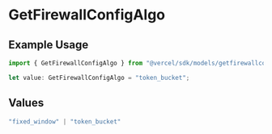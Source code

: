 # GetFirewallConfigAlgo

## Example Usage

```typescript
import { GetFirewallConfigAlgo } from "@vercel/sdk/models/getfirewallconfigop.js";

let value: GetFirewallConfigAlgo = "token_bucket";
```

## Values

```typescript
"fixed_window" | "token_bucket"
```